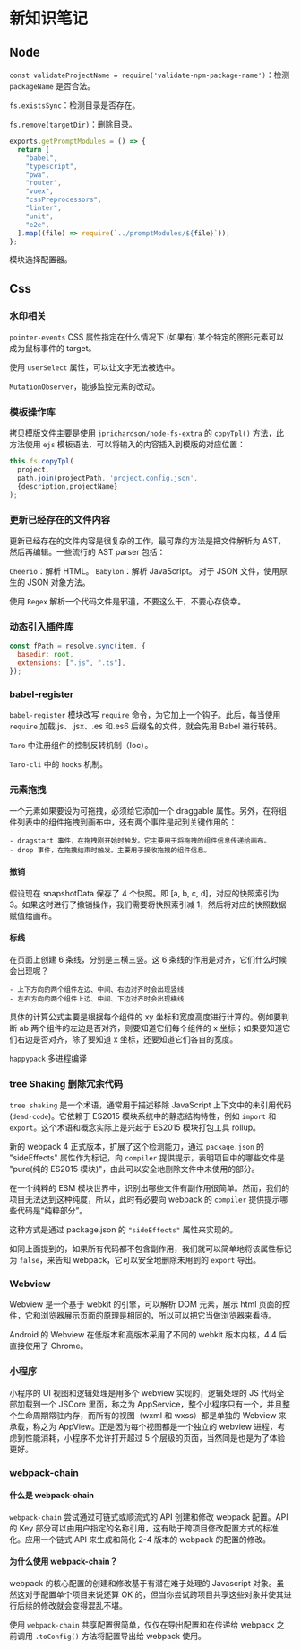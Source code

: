 # 新知识笔记

## Node

`const validateProjectName = require('validate-npm-package-name')`：检测 `packageName` 是否合法。

`fs.existsSync`：检测目录是否存在。

`fs.remove(targetDir)`：删除目录。

```js
exports.getPromptModules = () => {
  return [
    "babel",
    "typescript",
    "pwa",
    "router",
    "vuex",
    "cssPreprocessors",
    "linter",
    "unit",
    "e2e",
  ].map((file) => require(`../promptModules/${file}`));
};
```

模块选择配置器。

## Css

### 水印相关

`pointer-events` CSS 属性指定在什么情况下 (如果有) 某个特定的图形元素可以成为鼠标事件的 target。

使用 `userSelect` 属性，可以让文字无法被选中。

`MutationObserver`，能够监控元素的改动。

### 模板操作库

拷贝模版文件主要是使用 `jprichardson/node-fs-extra` 的 `copyTpl()` 方法，此方法使用 `ejs` 模板语法，可以将输入的内容插入到模版的对应位置：

```js
this.fs.copyTpl(
  project,
  path.join(projectPath, 'project.config.json',
  {description,projectName}
);
```

### 更新已经存在的文件内容

更新已经存在的文件内容是很复杂的工作，最可靠的方法是把文件解析为 AST，然后再编辑。一些流行的 AST parser 包括：

`Cheerio`：解析 HTML。
`Babylon`：解析 JavaScript。
对于 JSON 文件，使用原生的 JSON 对象方法。

使用 `Regex` 解析一个代码文件是邪道，不要这么干，不要心存侥幸。

### 动态引入插件库

```js
const fPath = resolve.sync(item, {
  basedir: root,
  extensions: [".js", ".ts"],
});
```

### babel-register

`babel-register` 模块改写 `require` 命令，为它加上一个钩子。此后，每当使用 `require` 加载.js、.jsx、.es 和.es6 后缀名的文件，就会先用 Babel 进行转码。

`Taro` 中注册组件的控制反转机制（Ioc）。

`Taro-cli` 中的 `hooks` 机制。

### 元素拖拽

一个元素如果要设为可拖拽，必须给它添加一个 draggable 属性。另外，在将组件列表中的组件拖拽到画布中，还有两个事件是起到关键作用的：

    - dragstart 事件，在拖拽刚开始时触发。它主要用于将拖拽的组件信息传递给画布。
    - drop 事件，在拖拽结束时触发。主要用于接收拖拽的组件信息。

#### 撤销

假设现在 snapshotData 保存了 4 个快照。即 [a, b, c, d]，对应的快照索引为 3。如果这时进行了撤销操作，我们需要将快照索引减 1，然后将对应的快照数据赋值给画布。

#### 标线

在页面上创建 6 条线，分别是三横三竖。这 6 条线的作用是对齐，它们什么时候会出现呢？

    - 上下方向的两个组件左边、中间、右边对齐时会出现竖线
    - 左右方向的两个组件上边、中间、下边对齐时会出现横线

具体的计算公式主要是根据每个组件的 xy 坐标和宽度高度进行计算的。例如要判断 ab 两个组件的左边是否对齐，则要知道它们每个组件的 x 坐标；如果要知道它们右边是否对齐，除了要知道 x 坐标，还要知道它们各自的宽度。

>

`happypack` 多进程编译

### tree Shaking 删除冗余代码

`tree shaking` 是一个术语，通常用于描述移除 JavaScript 上下文中的未引用代码(`dead-code`)。它依赖于 ES2015 模块系统中的静态结构特性，例如 `import` 和 `export`。这个术语和概念实际上是兴起于 ES2015 模块打包工具 rollup。

新的 webpack 4 正式版本，扩展了这个检测能力，通过 `package.json` 的 "sideEffects" 属性作为标记，向 `compiler` 提供提示，表明项目中的哪些文件是 "pure(纯的 ES2015 模块)"，由此可以安全地删除文件中未使用的部分。

在一个纯粹的 ESM 模块世界中，识别出哪些文件有副作用很简单。然而，我们的项目无法达到这种纯度，所以，此时有必要向 webpack 的 `compiler` 提供提示哪些代码是“纯粹部分”。

这种方式是通过 package.json 的 `"sideEffects"` 属性来实现的。

如同上面提到的，如果所有代码都不包含副作用，我们就可以简单地将该属性标记为 `false`，来告知 webpack，它可以安全地删除未用到的 `export` 导出。

### Webview

Webview 是一个基于 webkit 的引擎，可以解析 DOM 元素，展示 html 页面的控件，它和浏览器展示页面的原理是相同的，所以可以把它当做浏览器来看待。

Android 的 Webview 在低版本和高版本采用了不同的 webkit 版本内核，4.4 后直接使用了 Chrome。

### 小程序

小程序的 UI 视图和逻辑处理是用多个 webview 实现的，逻辑处理的 JS 代码全部加载到一个 JSCore 里面，称之为 AppService，整个小程序只有一个，并且整个生命周期常驻内存，而所有的视图（wxml 和 wxss）都是单独的 Webview 来承载，称之为 AppView。正是因为每个视图都是一个独立的 webview 进程，考虑到性能消耗，小程序不允许打开超过 5 个层级的页面，当然同是也是为了体验更好。

### webpack-chain

#### 什么是 webpack-chain

`webpack-chain` 尝试通过可链式或顺流式的 API 创建和修改 webpack 配置。API 的 Key 部分可以由用户指定的名称引用，这有助于跨项目修改配置方式的标准化。应用一个链式 API 来生成和简化 2-4 版本的 webpack 的配置的修改。

#### 为什么使用 webpack-chain？

webpack 的核心配置的创建和修改基于有潜在难于处理的 Javascript 对象。虽然这对于配置单个项目来说还算 OK 的，但当你尝试跨项目共享这些对象并使其进行后续的修改就会变得混乱不堪。

使用 `webpack-chain` 共享配置很简单，仅仅在导出配置和在传递给 webpack 之前调用 `.toConfig()` 方法将配置导出给 webpack 使用。


